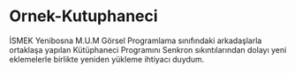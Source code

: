 # Ornek-Kutuphaneci
İSMEK Yenibosna M.U.M Görsel Programlama sınıfındaki arkadaşlarla ortaklaşa yapılan Kütüphaneci Programını Senkron sıkıntılarından
dolayı yeni eklemelerle birlikte yeniden yükleme ihtiyacı duydum.
